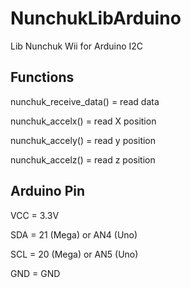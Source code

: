 NunchukLibArduino
=================

Lib Nunchuk Wii for Arduino I2C

Functions
------------

nunchuk_receive_data() = read data

nunchuk_accelx() = read X position

nunchuk_accely() = read y position

nunchuk_accelz() = read z position

Arduino Pin
-------------

VCC = 3.3V

SDA = 21 (Mega) or AN4 (Uno)

SCL = 20 (Mega) or AN5 (Uno)

GND = GND
